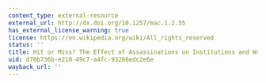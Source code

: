 ```yaml
---
content_type: external-resource
external_url: http://dx.doi.org/10.1257/mac.1.2.55
has_external_license_warning: true
license: https://en.wikipedia.org/wiki/All_rights_reserved
status: ''
title: Hit or Miss? The Effect of Assassinations on Institutions and War
uid: d70b736b-e210-49c7-a4fc-93266edc2e6e
wayback_url: ''
---
```

